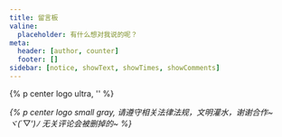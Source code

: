 ```yaml
---
title: 留言板
valine:
  placeholder: 有什么想对我说的呢？
meta:
  header: [author, counter]
  footer: []
sidebar: [notice, showText, showTimes, showComments]  
---
```


{% p center logo ultra, '<i class="fad fa-star-of-david" style="color: #a6d5fa" title="爱我"></i>' %}

*{% p center logo small gray, 请遵守相关法律法规，文明灌水，谢谢合作~ <br><span class="bb_spoiler" title="这是真的，不骗你">ヾ(*´▽‘*)ﾉ 无关评论会被删掉的~</span> %}*


<div style="margin-top: 10px"></div>

<div id="showTop10"></div>

<script>
setTimeout(() => {
  var AV = window.AV;
  if (AV == undefined) {return;}

  var innerHtmlTimes = "<li>";
  var queryTimes = new AV.Query('Counter');
  queryTimes.contains('url', '/article/');
  queryTimes.descending('time');
  queryTimes.limit(10);
  queryTimes.find().then(ret => {
    ret.forEach((item, index) => {
      innerHtmlTimes += "<a class='flat-box' title='" + item.attributes.title + "' href='" + item.attributes.url + "'>";
      innerHtmlTimes += "  <div class='name' style='white-space: nowrap;overflow: hidden;text-overflow: ellipsis;'>" + item.attributes.title + "</div>";
      innerHtmlTimes += "  <div class='badge'>" + item.attributes.time + "</div>";
      innerHtmlTimes += "</a>";
    });
    innerHtmlTimes += "</li>";
    document.getElementById("showTimes").innerHTML = innerHtmlTimes;
  });

  var innerHtmlComments = "<li>";
  var queryComments = new AV.Query('Comment');
  queryComments.descending('updatedAt');
  queryComments.limit(10);
  queryComments.find().then(ret => {
    console.log(ret);
    ret.forEach((item, index) => {
      innerHtmlComments += "<a class='flat-box' title='" + item.attributes.ip + "' href='" + item.attributes.url + "#" + item.id + "'>";
      innerHtmlComments += "  <div class='name'><b>" + item.attributes.nick + "：</b>" + item.attributes.comment.replace(/<[^>]+>/g,"") + "</div>";
      innerHtmlComments += "</a>";
    });
    innerHtmlComments += "</li>";
    document.getElementById("showComments").innerHTML = innerHtmlComments;
  });
}, 3000);
</script>

<div style="margin-top: -10px"></div>